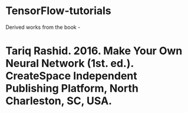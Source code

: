 # TensorFlow-tutorials

Derived works from the book - 

# Tariq Rashid. 2016. Make Your Own Neural Network (1st. ed.). CreateSpace Independent Publishing Platform, North Charleston, SC, USA.
